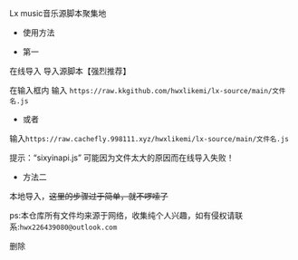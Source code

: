 Lx music音乐源脚本聚集地


- 使用方法



-  第一

在线导入 导入源脚本【强烈推荐】

在输入框内 输入 ```https://raw.kkgithub.com/hwxlikemi/lx-source/main/文件名.js```


-  或者 

输入```https://raw.cachefly.998111.xyz/hwxlikemi/lx-source/main/文件名.js```




提示：“sixyinapi.js” 可能因为文件太大的原因而在线导入失败！


- 方法二

本地导入，~~这里的步骤过于简单，就不啰嗦了~~


ps:本仓库所有文件均来源于网络，收集纯个人兴趣，如有侵权请联系:```
hwx226439080@outlook.com ```

删除
